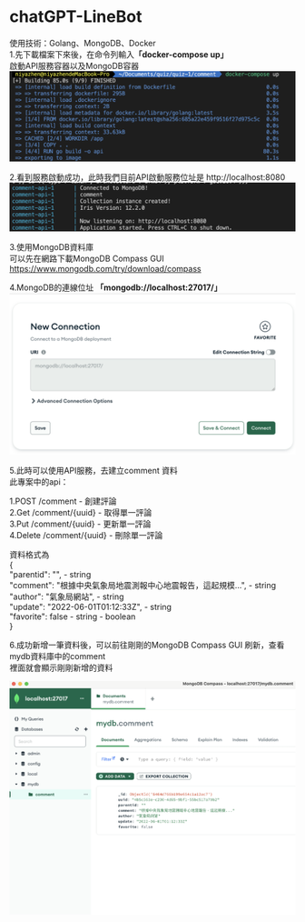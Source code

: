 # chatGPT-LineBot
使用技術：Golang、MongoDB、Docker<br>
1.先下載檔案下來後，在命令列輸入<b>「docker-compose up」</b><br>
啟動API服務容器以及MongoDB容器 <br>
![](quiz-1/comment/img/1.png)

2.看到服務啟動成功，此時我們目前API啟動服務位址是
http://localhost:8080 <br>
![](quiz-1/comment/img/2.png)

3.使用MongoDB資料庫 <br>
可以先在網路下載MongoDB Compass GUI https://www.mongodb.com/try/download/compass

4.MongoDB的連線位址 <b>「mongodb://localhost:27017/」</b><br>
![](quiz-1/comment/img/3.png)

5.此時可以使用API服務，去建立comment 資料 <br>
此專案中的api：<br>

1.POST /comment - 創建評論 <br>
2.Get /comment/{uuid} - 取得單一評論 <br>
3.Put /comment/{uuid} - 更新單一評論 <br>
4.Delete /comment/{uuid} - 刪除單一評論 <br>

資料格式為 <br>
{ <br>
    "parentid": "", - string <br>
    "comment": "根據中央氣象局地震測報中心地震報告，這起規模...", - string <br>
    "author": "氣象局網站", - string  <br>
    "update": "2022-06-01T01:12:33Z", - string <br>
    "favorite": false - string - boolean <br>
} <br>

6.成功新增一筆資料後，可以前往剛剛的MongoDB Compass GUI 刷新，查看 mydb資料庫中的comment<br>
裡面就會顯示剛剛新增的資料<br>

![](quiz-1/comment/img/4.png)

